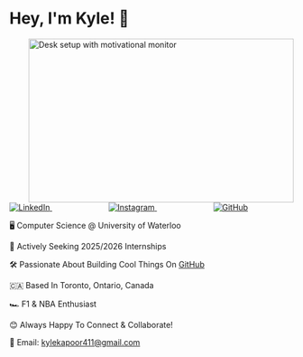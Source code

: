 # Hey, I'm Kyle! 👋

<img align="right" width="470" height="290" src="https://images.unsplash.com/photo-1503437313881-503a91226402?q=80&w=2832&auto=format&fit=crop&ixlib=rb-4.0.3&ixid=M3wxMjA3fDB8MHxwaG90by1wYWdlfHx8fGVufDB8fHx8fA%3D%3D" alt="Desk setup with motivational monitor">

<p align="left">
  <a href="https://www.linkedin.com/in/kylekapoor/" style="margin-right: 100px;">
    <img src="https://img.shields.io/badge/-LinkedIn-%230077B5" alt="LinkedIn"/>
  </a>
  
  <a href="https://www.instagram.com/kyle_kapoor/" style="margin-right: 100px;">
    <img src="https://img.shields.io/badge/-Instagram-%23bc2a8d" alt="Instagram"/>
  </a>
  
  <a href="https://github.com/kylekapoor?tab=repositories">
    <img src="https://img.shields.io/badge/-GitHub-%232fbb4f" alt="GitHub"/>
  </a>
</p>

🖥️ Computer Science @ University of Waterloo

🚀 Actively Seeking 2025/2026 Internships

🛠️ Passionate About Building Cool Things On [GitHub](https://github.com/kylekapoor?tab=repositories)  

🇨🇦 Based In Toronto, Ontario, Canada  

🏎️ F1 & NBA Enthusiast  

😊 Always Happy To Connect & Collaborate!  

📧 Email: [kylekapoor411@gmail.com](mailto:kylekapoor411@gmail.com)

